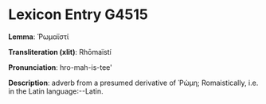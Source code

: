 # Lexicon Entry G4515

**Lemma**: Ῥωμαϊστί

**Transliteration (xlit)**: Rhōmaïstí

**Pronunciation**: hro-mah-is-tee'

**Description**:
adverb from a presumed derivative of Ῥώμη; Romaistically, i.e. in the Latin language:--Latin.

